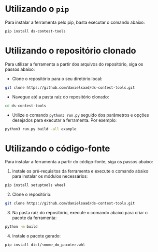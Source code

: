 
# Utilizando o `pip`

Para instalar a ferramenta pelo pip, basta executar o comando abaixo:

```bash
pip install ds-contest-tools
```

# Utilizando o repositório clonado

Para utilizar a ferramenta a partir dos arquivos do repositório, siga os passos abaixo:

- Clone o repositório para o seu diretório local:

```bash
git clone https://github.com/danielsaad/ds-contest-tools.git
```

- Navegue até a pasta raiz do repositório clonado:

```bash
cd ds-contest-tools
```

- Utilize o comando `python3 run.py` seguido dos parâmetros e opções desejados para executar a ferramenta. Por exemplo:

```bash
python3 run.py build -all example
```


# Utilizando o código-fonte

Para instalar a ferramenta a partir do código-fonte, siga os passos abaixo:

1. Instale os pré-requisitos da ferramenta e execute o comando abaixo para instalar os módulos necessários:

```bash
pip install setuptools wheel
```

2. Clone o repositório:

```bash
git clone https://github.com/danielsaad/ds-contest-tools.git
```

3. Na pasta raiz do repositório, execute o comando abaixo para criar o pacote da ferramenta:

```bash
python -m build
```

4. Instale o pacote gerado:

```bash
pip install dist/<nome_do_pacote>.whl
```
